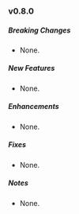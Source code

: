 ### v0.8.0

##### Breaking Changes
* None.

##### New Features
* None.

##### Enhancements
* None.

##### Fixes
* None.

##### Notes
* None.